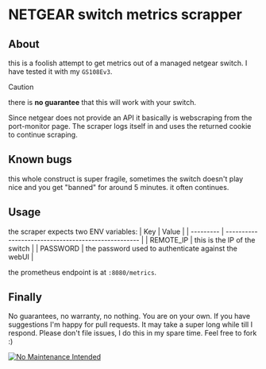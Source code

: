 # NETGEAR switch metrics scrapper

## About
this is a foolish attempt to get metrics out of a managed netgear switch. I have tested it with my `GS108Ev3`.
> [!CAUTION]
> there is **no guarantee** that this will work with your switch.

Since netgear does not provide an API it basically is webscraping from the port-monitor page. The scraper logs itself in and uses the returned cookie to continue scraping.
## Known bugs
this whole construct is super fragile, sometimes the switch doesn't play nice and you get "banned" for around 5 minutes. it often continues.

## Usage
the scraper expects two ENV variables:
| Key       | Value                                               |
| --------- | --------------------------------------------------- |
| REMOTE_IP | this is the IP of the switch                        |
| PASSWORD  | the password used to authenticate against the webUI |

the prometheus endpoint is at `:8080/metrics`.
## Finally
No guarantees, no warranty, no nothing. You are on your own.
If you have suggestions I'm happy for pull requests. It may take a super long while till I respond. Please don't file issues, I do this in my spare time. Feel free to fork :)

[![No Maintenance Intended](http://unmaintained.tech/badge.svg)](http://unmaintained.tech/)